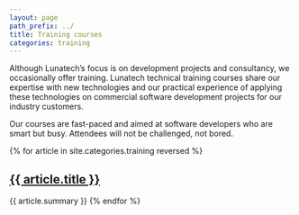 ```yaml
---
layout: page
path_prefix: ../
title: Training courses
categories: training
---
```


Although Lunatech’s focus is on development projects and consultancy, we occasionally offer training. Lunatech technical training courses share our expertise with new technologies and our practical experience of applying these technologies on commercial software development projects for our industry customers.

Our courses are fast-paced and aimed at software developers who are smart but busy. Attendees will not be challenged, not bored.

{% for article in site.categories.training reversed %}
## <a href="/{{ article.url | replace:'.html','' }}">{{ article.title }}</a>

{{ article.summary }}
{% endfor %}
